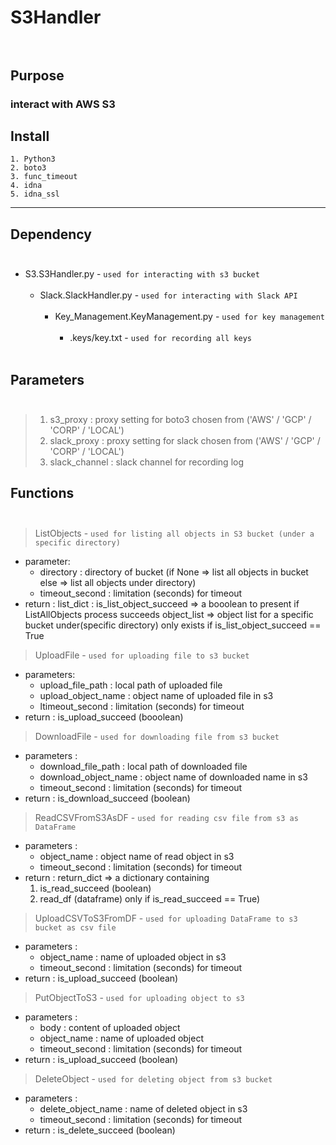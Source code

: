 # S3Handler</br></br>

## Purpose
### interact with AWS S3

## Install
```
1. Python3
2. boto3
3. func_timeout
4. idna
5. idna_ssl
```
***
## Dependency</br></br>      
- S3.S3Handler.py - `used for interacting with s3 bucket`</br></br>   
    - Slack.SlackHandler.py - `used for interacting with Slack API`</br></br>     
        - Key_Management.KeyManagement.py - `used for key management`</br></br>     
            - .keys/key.txt - ```used for recording all keys```</br></br>

## Parameters</br></br>
>1. s3_proxy      : proxy setting for boto3 chosen from ('AWS' / 'GCP' / 'CORP' / 'LOCAL')
>2. slack_proxy   : proxy setting for slack chosen from ('AWS' / 'GCP' / 'CORP' / 'LOCAL')
>3. slack_channel : slack channel for recording log

## Functions</br></br>


>ListObjects - `used for listing all objects in S3 bucket (under a specific directory)`
- parameter:
    - directory       : directory of bucket (if None => list all objects in bucket else => list all objects under directory) 
    - timeout_second  : limitation (seconds) for timeout
- return : list_dict  : is_list_object_succeed => a booolean to present if ListAllObjects process succeeds
                        object_list            => object list for a specific bucket under(specific directory) only exists if is_list_object_succeed == True

>UploadFile - `used for uploading file to s3 bucket`      
- parameters:
    - upload_file_path    : local path of uploaded file
    - upload_object_name  : object name of uploaded file in s3
    - ltimeout_second     : limitation (seconds) for timeout
- return : is_upload_succeed (booolean)

>DownloadFile - `used for downloading file from s3 bucket`
- parameters :
    - download_file_path   : local path of downloaded file
    - download_object_name : object name of downloaded name in s3
    - timeout_second       : limitation (seconds) for timeout
- return : is_download_succeed (boolean)

>ReadCSVFromS3AsDF - `used for reading csv file from s3 as DataFrame`
- parameters :
    - object_name          : object name of read object in s3
    - timeout_second       : limitation (seconds) for timeout
- return : return_dict => a dictionary containing 
    1. is_read_succeed (boolean)
    2. read_df (dataframe) only if is_read_succeed == True)

>UploadCSVToS3FromDF - `used for uploading DataFrame to s3 bucket as csv file`
- parameters :
    - object_name          : name of uploaded object in s3
    - timeout_second       : limitation (seconds) for timeout
- return : is_upload_succeed (boolean)

>PutObjectToS3 - `used for uploading object to s3`
- parameters :
    - body                 : content of uploaded object 
    - object_name          : name of uploaded object
    - timeout_second       : limitation (seconds) for timeout
- return : is_upload_succeed (boolean)

>DeleteObject - `used for deleting object from s3 bucket`
- parameters :
    - delete_object_name   : name of deleted object in s3
    - timeout_second       : limitation (seconds) for timeout
- return : is_delete_succeed (boolean)